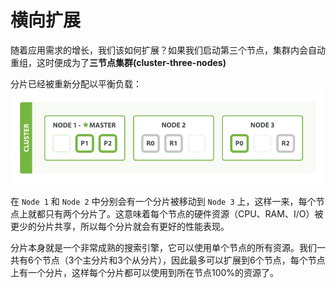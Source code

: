 # 横向扩展

随着应用需求的增长，我们该如何扩展？如果我们启动第三个节点，集群内会自动重组，这时便成为了**三节点集群(cluster-three-nodes)**

分片已经被重新分配以平衡负载：
![三节点集群](../images/02-04_three_nodes.png)

在 `Node 1` 和 `Node 2` 中分别会有一个分片被移动到 `Node 3` 上，这样一来，每个节点上就都只有两个分片了。这意味着每个节点的硬件资源（CPU、RAM、I/O）被更少的分片共享，所以每个分片就会有更好的性能表现。

分片本身就是一个非常成熟的搜索引擎，它可以使用单个节点的所有资源。我们一共有6个节点（3个主分片和3个从分片），因此最多可以扩展到6个节点，每个节点上有一个分片，这样每个分片都可以使用到所在节点100%的资源了。
